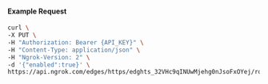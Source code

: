 <!-- Code generated for API Clients. DO NOT EDIT. -->

#### Example Request

```bash
curl \
-X PUT \
-H "Authorization: Bearer {API_KEY}" \
-H "Content-Type: application/json" \
-H "Ngrok-Version: 2" \
-d '{"enabled":true}' \
https://api.ngrok.com/edges/https/edghts_32VHc9qINUwMjehg0nJsoFxOYej/routes/edghtsrt_32VHc62dQzgmADKMQNxdfjPEaF0/compression
```
